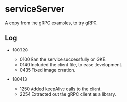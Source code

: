 # serviceServer

  A copy from the gRPC examples, to try gRPC.

## Log

* 180328

  * 0100  Ran the service successfully on GKE.
  * 0140  Included the client file, to ease development.
  * 0435  Fixed image creation.

* 180413

  * 1250  Added keepAlive calls to the client.
  * 2254  Extracted out the gRPC client as a library.
